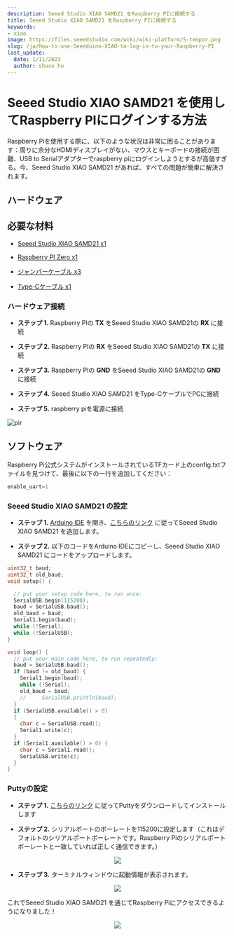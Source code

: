 ```yaml
---
description: Seeed Studio XIAO SAMD21 をRaspberry PIに接続する
title: Seeed Studio XIAO SAMD21 をRaspberry PIに接続する
keywords:
- xiao
image: https://files.seeedstudio.com/wiki/wiki-platform/S-tempor.png
slug: /ja/How-to-use-Seeeduino-XIAO-to-log-in-to-your-Raspberry-PI
last_update:
  date: 1/11/2023
  author: shuxu hu
---
```


# Seeed Studio XIAO SAMD21 を使用してRaspberry PIにログインする方法

Raspberry Piを使用する際に、以下のような状況は非常に困ることがあります：周りに余分なHDMIディスプレイがない、マウスとキーボードの接続が困難、USB to Serialアダプターでraspberry piにログインしようとするが高価すぎる。今、Seeed Studio XIAO SAMD21 があれば、すべての問題が簡単に解決されます。

## ハードウェア

## 必要な材料

- [Seeed Studio XIAO SAMD21 x1](https://www.seeedstudio.com/Seeeduino-XIAO-Arduino-Microcontroller-SAMD21-Cortex-M0+-p-4426.html)

- [Raspberry PI Zero x1](https://www.seeedstudio.com/Raspberry-Pi-Zero-W-p-4257.html)

- [ジャンパーケーブル x3](https://www.seeedstudio.com/Breadboard-Jumper-Wire-Pack-200mm-100m-p-1032.html)

- [Type-Cケーブル x1](https://www.seeedstudio.com/USB-3-1-Type-C-to-A-Cable-1-Meter-3-1A-p-4085.html)

### ハードウェア接続

- **ステップ 1.** Raspberry PIの **TX** をSeeed Studio XIAO SAMD21の **RX** に接続

- **ステップ 2.** Raspberry PIの **RX** をSeeed Studio XIAO SAMD21の **TX** に接続

- **ステップ 3.** Raspberry PIの **GND** をSeeed Studio XIAO SAMD21の **GND** に接続

- **ステップ 4.** Seeed Studio XIAO SAMD21 をType-CケーブルでPCに接続

- **ステップ 5.** raspberry piを電源に接続

<!-- ![](https://files.seeedstudio.com/products/102010328/img/pin-with-marks.png) -->
  <p style={{textAlign: 'center'}}><img src="https://files.seeedstudio.com/products/102010328/img/pin-with-marks.png" alt="pir" width={600} height="auto" /></p>

## ソフトウェア

Raspberry Pi公式システムがインストールされているTFカード上のconfig.txtファイルを見つけて、最後に以下の一行を追加してください：

```c
enable_uart=1
```

### Seeed Studio XIAO SAMD21 の設定

- **ステップ 1.** [Arduino IDE](https://www.arduino.cc/en/Main/Software) を開き、[こちらのリンク](https://wiki.seeedstudio.com/Seeeduino-XIAO/#software) に従ってSeeed Studio XIAO SAMD21 を追加します。

- **ステップ 2.** 以下のコードをArduino IDEにコピーし、Seeed Studio XIAO SAMD21 にコードをアップロードします。

```cpp
uint32_t baud;
uint32_t old_baud;
void setup() {

  // put your setup code here, to run once:
  SerialUSB.begin(115200);
  baud = SerialUSB.baud();
  old_baud = baud;
  Serial1.begin(baud);
  while (!Serial);
  while (!SerialUSB);
}

void loop() {
  // put your main code here, to run repeatedly:
  baud = SerialUSB.baud();
  if (baud != old_baud) {
    Serial1.begin(baud);
    while (!Serial);
    old_baud = baud;
    //     SerialUSB.println(baud);
  }
  if (SerialUSB.available() > 0)
  {
    char c = SerialUSB.read();
    Serial1.write(c);
  }
  if (Serial1.available() > 0) {
    char c = Serial1.read();
    SerialUSB.write(c);
  }
}
```

### Puttyの設定

- **ステップ 1.** [こちらのリンク](https://www.putty.org/) に従ってPuttyをダウンロードしてインストールします

- **ステップ 2.** シリアルポートのボーレートを115200に設定します（これはデフォルトのシリアルポートボーレートです。Raspberry Piのシリアルポートボーレートと一致していれば正しく通信できます。）

<p align="center">
  <img src="https://files.seeedstudio.com/products/102010328/img/Putty%20config.png" />
</p>

- **ステップ 3.** ターミナルウィンドウに起動情報が表示されます。

<p align="center">
  <img src="https://files.seeedstudio.com/products/102010328/img/Terminal.png" />
</p>

これでSeeed Studio XIAO SAMD21 を通じてRaspberry Piにアクセスできるようになりました！

<p align="center">
  <img src="https://files.seeedstudio.com/products/102010328/img/new%20pins.gif" />
</p>